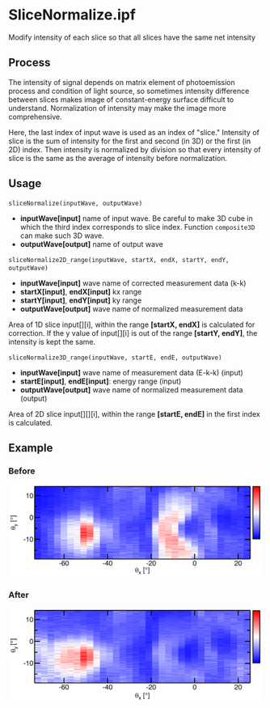 # SliceNormalize.ipf
Modify intensity of each slice so that all slices have the same net intensity

## Process
The intensity of signal depends on matrix element of photoemission process and condition of light source, so sometimes intensity difference between slices makes image of constant-energy surface difficult to understand. Normalization of intensity may make the image more comprehensive.

Here, the last index of input wave is used as an index of "slice." Intensity of slice is the sum of intensity for the first and second (in 3D) or the first (in 2D) index. Then intensity is normalized by division so that every intensity of slice is the same as the average of intensity before normalization.

## Usage
```
sliceNormalize(inputWave, outputWave)
```
- **inputWave[input]** name of input wave. Be careful to make 3D cube in which the third index corresponds to slice index. Function ```composite3D``` can make such 3D wave.
- **outputWave[output]** name of output wave

```
sliceNormalize2D_range(inputWave, startX, endX, startY, endY, outputWave)
```
- **inputWave[input]** wave name of corrected measurement data (k-k)
- **startX[input]**, **endX[input]** kx range
- **startY[input]**, **endY[input]** ky range
- **outputWave[output]** wave name of normalized measurement data

Area of 1D slice input[][i], within the range **[startX, endX]** is calculated for correction.
If the y value of input[][i] is out of the range **[startY, endY]**, the intensity is kept the same.

```
sliceNormalize3D_range(inputWave, startE, endE, outputWave)
```
- **inputWave[input]** wave name of measurement data (E-k-k) (input)
- **startE[input]**, **endE[input]**: energy range (input)
- **outputWave[output]** wave name of normalized measurement data (output)

Area of 2D slice input[][][i], within the range **[startE, endE]** in the first index is calculated.

## Example
### Before
<img src="https://raw.githubusercontent.com/Hiroaki-Tanaka-0606/IgorMacro/master/00.%20Resources/FermiSurface_beforeNormalize.png" width="600px">

### After 
<img src="https://raw.githubusercontent.com/Hiroaki-Tanaka-0606/IgorMacro/master/00.%20Resources/FermiSurface_afterNormalize.png" width="600px">
